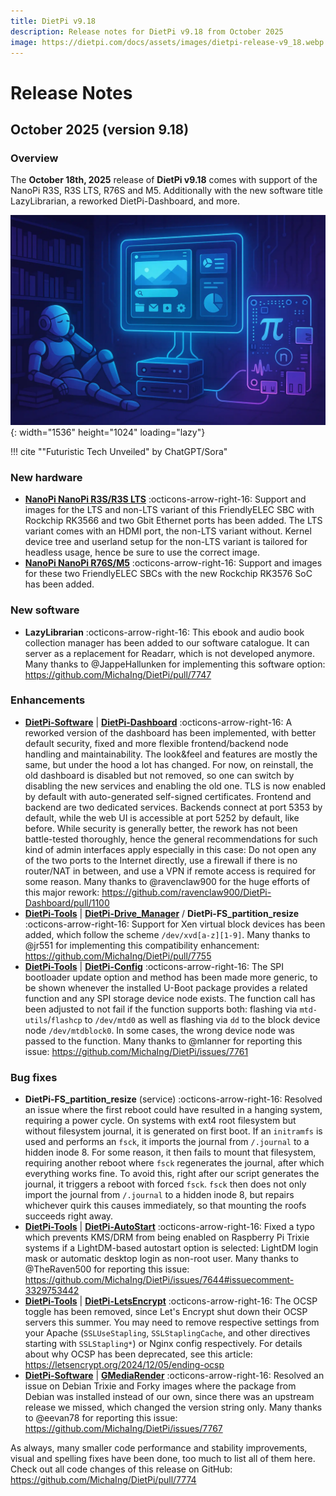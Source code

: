 ```yaml
---
title: DietPi v9.18
description: Release notes for DietPi v9.18 from October 2025
image: https://dietpi.com/docs/assets/images/dietpi-release-v9_18.webp
---
```


# Release Notes

## October 2025 (version 9.18)

### Overview

The **October 18th, 2025** release of **DietPi v9.18** comes with support of the NanoPi R3S, R3S LTS, R76S and M5. Additionally with the new software title LazyLibrarian, a reworked DietPi-Dashboard, and more.

![The image shows a futuristic room in comic art style with a violet to cyan colour scheme. There is a library bookshelf at the left wall with a sleeping robot sitting and leaning against it. The centre of the image shows a holographic screen showing some dashboard, attached to two computer systems below it. At the right side there is a single-board computer, attached to the other computers, with a Pi (number) sign and a small "n" in a cycle on it.](../assets/images/dietpi-release-v9_18.webp "Futuristic Tech Unveiled"){: width="1536" height="1024" loading="lazy"}

!!! cite "\"Futuristic Tech Unveiled\" by ChatGPT/Sora"

### New hardware

- [**NanoPi NanoPi R3S/R3S LTS**](../hardware.md#nanopi-series-friendlyelec) :octicons-arrow-right-16: Support and images for the LTS and non-LTS variant of this FriendlyELEC SBC with Rockchip RK3566 and two Gbit Ethernet ports has been added. The LTS variant comes with an HDMI port, the non-LTS variant without. Kernel device tree and userland setup for the non-LTS variant is tailored for headless usage, hence be sure to use the correct image.
- [**NanoPi NanoPi R76S/M5**](../hardware.md#nanopi-series-friendlyelec) :octicons-arrow-right-16: Support and images for these two FriendlyELEC SBCs with the new Rockchip RK3576 SoC has been added.

### New software

- **LazyLibrarian** :octicons-arrow-right-16: This ebook and audio book collection manager has been added to our software catalogue. It can server as a replacement for Readarr, which is not developed anymore. Many thanks to @JappeHallunken for implementing this software option: <https://github.com/MichaIng/DietPi/pull/7747>

### Enhancements

- [**DietPi-Software**](../dietpi_tools/software_installation.md#dietpi-software) | [**DietPi-Dashboard**](../software/system_stats.md#dietpi-dashboard) :octicons-arrow-right-16: A reworked version of the dashboard has been implemented, with better default security, fixed and more flexible frontend/backend node handling and maintainability. The look&feel and features are mostly the same, but under the hood a lot has changed. For now, on reinstall, the old dashboard is disabled but not removed, so one can switch by disabling the new services and enabling the old one. TLS is now enabled by default with auto-generated self-signed certificates. Frontend and backend are two dedicated services. Backends connect at port 5353 by default, while the web UI is accessible at port 5252 by default, like before. While security is generally better, the rework has not been battle-tested thoroughly, hence the general recommendations for such kind of admin interfaces apply especially in this case: Do not open any of the two ports to the Internet directly, use a firewall if there is no router/NAT in between, and use a VPN if remote access is required for some reason. Many thanks to @ravenclaw900 for the huge efforts of this major rework: <https://github.com/ravenclaw900/DietPi-Dashboard/pull/1100>
- [**DietPi-Tools**](../dietpi_tools.md) | [**DietPi-Drive_Manager**](../dietpi_tools/system_configuration.md#dietpi-drive-manager) / **DietPi-FS_partition_resize** :octicons-arrow-right-16: Support for Xen virtual block devices has been added, which follow the scheme `/dev/xvd[a-z][1-9]`. Many thanks to @jr551 for implementing this compatibility enhancement: <https://github.com/MichaIng/DietPi/pull/7755>
- [**DietPi-Tools**](../dietpi_tools.md) | [**DietPi-Config**](../dietpi_tools/system_configuration.md#dietpi-config) :octicons-arrow-right-16: The SPI bootloader update option and method has been made more generic, to be shown whenever the installed U-Boot package provides a related function and any SPI storage device node exists. The function call has been adjusted to not fail if the function supports both: flashing via `mtd-utils`/`flashcp` to `/dev/mtd0` as well as flashing via `dd` to the block device node `/dev/mtdblock0`. In some cases, the wrong device node was passed to the function. Many thanks to @mlanner for reporting this issue: <https://github.com/MichaIng/DietPi/issues/7761>

### Bug fixes

- **DietPi-FS_partition_resize** (service) :octicons-arrow-right-16: Resolved an issue where the first reboot could have resulted in a hanging system, requiring a power cycle. On systems with ext4 root filesystem but without filesystem journal, it is generated on first boot. If an `initramfs` is used and performs an `fsck`, it imports the journal from `/.journal` to a hidden inode 8. For some reason, it then fails to mount that filesystem, requiring another reboot where `fsck` regenerates the journal, after which everything works fine. To avoid this, right after our script generates the journal, it triggers a reboot with forced `fsck`. `fsck` then does not only import the journal from `/.journal` to a hidden inode 8, but repairs whichever quirk this causes immediately, so that mounting the roofs succeeds right away.
- [**DietPi-Tools**](../dietpi_tools/system_configuration.md) | [**DietPi-AutoStart**](../dietpi_tools/system_configuration.md#dietpi-autostart) :octicons-arrow-right-16: Fixed a typo which prevents KMS/DRM from being enabled on Raspberry Pi Trixie systems if a LightDM-based autostart option is selected: LightDM login mask or automatic desktop login as non-root user. Many thanks to @TheRaven500 for reporting this issue: <https://github.com/MichaIng/DietPi/issues/7644#issuecomment-3329753442>
- [**DietPi-Tools**](../dietpi_tools/software_installation.md) | [**DietPi-LetsEncrypt**](../dietpi_tools/software_installation.md#dietpi-letsencrypt) :octicons-arrow-right-16: The OCSP toggle has been removed, since Let's Encrypt shut down their OCSP servers this summer. You may need to remove respective settings from your Apache (`SSLUseStapling`, `SSLStaplingCache`, and other directives starting with `SSLStapling*`) or Nginx config respectively. For details about why OCSP has been deprecated, see this article: <https://letsencrypt.org/2024/12/05/ending-ocsp>
- [**DietPi-Software**](../dietpi_tools/software_installation.md#dietpi-software) | [**GMediaRender**](../software/media.md#gmediarender) :octicons-arrow-right-16: Resolved an issue on Debian Trixie and Forky images where the package from Debian was installed instead of our own, since there was an upstream release we missed, which changed the version string only. Many thanks to @eevan78 for reporting this issue: <https://github.com/MichaIng/DietPi/issues/7767>

As always, many smaller code performance and stability improvements, visual and spelling fixes have been done, too much to list all of them here. Check out all code changes of this release on GitHub: <https://github.com/MichaIng/DietPi/pull/7774>
